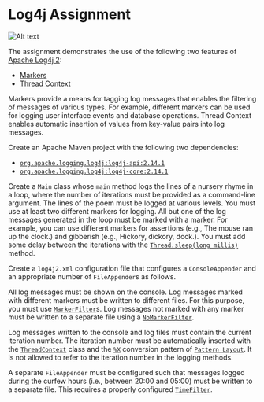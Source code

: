 # Log4j Assignment
![Alt text](https://lh3.googleusercontent.com/proxy/66ka38lx2tjuPxEX_3WLUssSz9wX47uYsKWMstGNGbJDceZCd6XDALR6XWUZcHBV3_GWYu4DSttR7wMjp05t-D_8wsuXYIe6w-ErNqB1TulJRgXP63Y?raw=true "Title")


The assignment demonstrates the use of the following two features of [Apache Log4j 2](https://logging.apache.org/log4j/2.x/):

-   [Markers](https://logging.apache.org/log4j/2.x/manual/markers.html)
-   [Thread Context](https://logging.apache.org/log4j/2.x/manual/thread-context.html)

Markers provide a means for tagging log messages that enables the filtering of messages of various types. For example, different markers can be used for logging user interface events and database operations. Thread Context enables automatic insertion of values from key-value pairs into log messages.

Create an Apache Maven project with the following two dependencies:

-   [`org.apache.logging.log4j:log4j-api:2.14.1`](https://search.maven.org/artifact/org.apache.logging.log4j/log4j-api/2.14.1/jar)
-   [`org.apache.logging.log4j:log4j-core:2.14.1`](https://search.maven.org/artifact/org.apache.logging.log4j/log4j-core/2.14.1/jar)

Create a `Main` class whose `main` method logs the lines of a nursery rhyme in a loop, where the number of iterations must be provided as a command-line argument. The lines of the poem must be logged at various levels. You must use at least two different markers for logging. All but one of the log messages generated in the loop must be marked with a marker. For example, you can use different markers for assertions (e.g., The mouse ran up the clock.) and gibberish (e.g., Hickory, dickory, dock.). You must add some delay between the iterations with the [`Thread.sleep(long millis)`](https://docs.oracle.com/en/java/javase/11/docs/api/java.base/java/lang/Thread.html#sleep(long)) method.

Create a `log4j2.xml` configuration file that configures a `ConsoleAppender` and an appropriate number of `FileAppender`s as follows.

All log messages must be shown on the console. Log messages marked with different markers must be written to different files. For this purpose, you must use [`MarkerFilter`](https://logging.apache.org/log4j/2.x/manual/filters.html#MarkerFilter)s. Log messages not marked with any marker must be written to a separate file using a [`NoMarkerFilter`](https://logging.apache.org/log4j/2.x/manual/filters.html#NoMarkerFilter).

Log messages written to the console and log files must contain the current iteration number. The iteration number must be automatically inserted with the [`ThreadContext`](https://logging.apache.org/log4j/2.x/log4j-api/apidocs/org/apache/logging/log4j/ThreadContext.html) class and the [`%X`](https://logging.apache.org/log4j/2.x/manual/layouts.html#PatternMDC) conversion pattern of [`Pattern Layout`](https://logging.apache.org/log4j/2.x/manual/layouts.html#PatternLayout). It is not allowed to refer to the iteration number in the logging methods.

A separate `FileAppender` must be configured such that messages logged during the curfew hours (i.e., between 20:00 and 05:00) must be written to a separate file. This requires a properly configured [`TimeFilter`](https://elearning.unideb.hu/mod/assign/code>https://logging.apache.org/log4j/2.x/manual/filters.html#TimeFilter</code).

